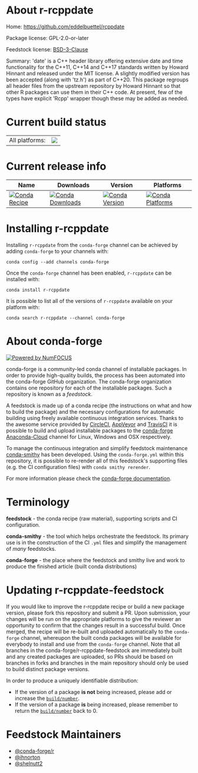 About r-rcppdate
================

Home: https://github.com/eddelbuettel/rcppdate

Package license: GPL-2.0-or-later

Feedstock license: [BSD-3-Clause](https://github.com/conda-forge/r-rcppdate-feedstock/blob/master/LICENSE.txt)

Summary: 'date' is a C++ header library offering extensive date and time functionality for the C++11, C++14 and C++17 standards written by Howard Hinnant and released under the MIT license. A slightly modified version has been accepted (along with 'tz.h') as part of C++20. This package regroups all header files from the upstream repository by Howard Hinnant so that other R packages can use them in their C++ code. At present, few of the types have explicit 'Rcpp' wrapper though these may be added as needed.

Current build status
====================


<table><tr><td>All platforms:</td>
    <td>
      <a href="https://dev.azure.com/conda-forge/feedstock-builds/_build/latest?definitionId=10488&branchName=master">
        <img src="https://dev.azure.com/conda-forge/feedstock-builds/_apis/build/status/r-rcppdate-feedstock?branchName=master">
      </a>
    </td>
  </tr>
</table>

Current release info
====================

| Name | Downloads | Version | Platforms |
| --- | --- | --- | --- |
| [![Conda Recipe](https://img.shields.io/badge/recipe-r--rcppdate-green.svg)](https://anaconda.org/conda-forge/r-rcppdate) | [![Conda Downloads](https://img.shields.io/conda/dn/conda-forge/r-rcppdate.svg)](https://anaconda.org/conda-forge/r-rcppdate) | [![Conda Version](https://img.shields.io/conda/vn/conda-forge/r-rcppdate.svg)](https://anaconda.org/conda-forge/r-rcppdate) | [![Conda Platforms](https://img.shields.io/conda/pn/conda-forge/r-rcppdate.svg)](https://anaconda.org/conda-forge/r-rcppdate) |

Installing r-rcppdate
=====================

Installing `r-rcppdate` from the `conda-forge` channel can be achieved by adding `conda-forge` to your channels with:

```
conda config --add channels conda-forge
```

Once the `conda-forge` channel has been enabled, `r-rcppdate` can be installed with:

```
conda install r-rcppdate
```

It is possible to list all of the versions of `r-rcppdate` available on your platform with:

```
conda search r-rcppdate --channel conda-forge
```


About conda-forge
=================

[![Powered by NumFOCUS](https://img.shields.io/badge/powered%20by-NumFOCUS-orange.svg?style=flat&colorA=E1523D&colorB=007D8A)](http://numfocus.org)

conda-forge is a community-led conda channel of installable packages.
In order to provide high-quality builds, the process has been automated into the
conda-forge GitHub organization. The conda-forge organization contains one repository
for each of the installable packages. Such a repository is known as a *feedstock*.

A feedstock is made up of a conda recipe (the instructions on what and how to build
the package) and the necessary configurations for automatic building using freely
available continuous integration services. Thanks to the awesome service provided by
[CircleCI](https://circleci.com/), [AppVeyor](https://www.appveyor.com/)
and [TravisCI](https://travis-ci.com/) it is possible to build and upload installable
packages to the [conda-forge](https://anaconda.org/conda-forge)
[Anaconda-Cloud](https://anaconda.org/) channel for Linux, Windows and OSX respectively.

To manage the continuous integration and simplify feedstock maintenance
[conda-smithy](https://github.com/conda-forge/conda-smithy) has been developed.
Using the ``conda-forge.yml`` within this repository, it is possible to re-render all of
this feedstock's supporting files (e.g. the CI configuration files) with ``conda smithy rerender``.

For more information please check the [conda-forge documentation](https://conda-forge.org/docs/).

Terminology
===========

**feedstock** - the conda recipe (raw material), supporting scripts and CI configuration.

**conda-smithy** - the tool which helps orchestrate the feedstock.
                   Its primary use is in the construction of the CI ``.yml`` files
                   and simplify the management of *many* feedstocks.

**conda-forge** - the place where the feedstock and smithy live and work to
                  produce the finished article (built conda distributions)


Updating r-rcppdate-feedstock
=============================

If you would like to improve the r-rcppdate recipe or build a new
package version, please fork this repository and submit a PR. Upon submission,
your changes will be run on the appropriate platforms to give the reviewer an
opportunity to confirm that the changes result in a successful build. Once
merged, the recipe will be re-built and uploaded automatically to the
`conda-forge` channel, whereupon the built conda packages will be available for
everybody to install and use from the `conda-forge` channel.
Note that all branches in the conda-forge/r-rcppdate-feedstock are
immediately built and any created packages are uploaded, so PRs should be based
on branches in forks and branches in the main repository should only be used to
build distinct package versions.

In order to produce a uniquely identifiable distribution:
 * If the version of a package **is not** being increased, please add or increase
   the [``build/number``](https://conda.io/docs/user-guide/tasks/build-packages/define-metadata.html#build-number-and-string).
 * If the version of a package **is** being increased, please remember to return
   the [``build/number``](https://conda.io/docs/user-guide/tasks/build-packages/define-metadata.html#build-number-and-string)
   back to 0.

Feedstock Maintainers
=====================

* [@conda-forge/r](https://github.com/conda-forge/r/)
* [@ihnorton](https://github.com/ihnorton/)
* [@shelnutt2](https://github.com/shelnutt2/)

